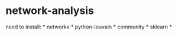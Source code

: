 # network-analysis
need to install:
    * networkx
    * python-louvain
    * community
    * sklearn
    *

